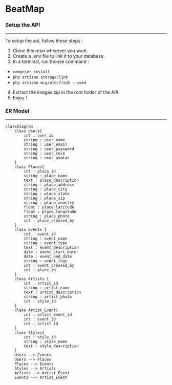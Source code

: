 # BeatMap

### Setup the API

---

To setup the api, follow these steps :
1. Clone this repo wherever you want.
2. Create a .env file to link it to your database.
3. In a terminal, run thoose command :
- `composer install`
- `php artisan storage:link`
- `php artisan migrate:fresh --seed`
4. Extract the images.zip in the root folder of the API.
5. Enjoy !

### ER Model

---


```mermaid
classDiagram
    class Users{
        int : user_id
        string : user_name
        string : user_email
        string : user_password
        string : user_role
        string : user_avatar
    }
    class Places{
        int : place_id
        string : place_name
        text : place_description
        string : place_address
        string : place_city
        string : place_state
        string : place_zip
        string : place_country
        float : place_latitude
        float : place_longitude
        string : place_photo
        int : place_created_by
    }
    class Events {
        int : event_id
        string : event_name
        string : event_type
        text : event_description
        date : event_start_date
        date : event_end_date
        string : event_logo
        int : event_created_by
        int : place_id
    }
    class Artists {
        int : artist_id
        string : artist_name
        text : artist_description
        string : artist_photo
        int : style_id
    }
    class Artist_Event{
        int : artist_event_id
        int : event_id
        int : artist_id
    }
    class Styles{
        int : style_id
        string : style_name
        text : style_description
    }
    Users --> Events
    Users --> Places
    Places --> Events
    Styles --> Artists
    Artists --> Artist_Event
    Events --> Artist_Event
```

